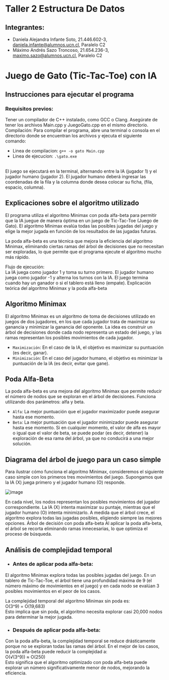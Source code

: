 # Taller 2 Estructura De Datos

## Integrantes:

* Daniela Alejandra Infante Soto, 21.446.602-3, daniela.infante@alumnos.ucn.cl, Paralelo C2
* Máximo Andrés Sazo Troncoso, 21.654.236-3, maximo.sazo@alumnos.ucn.cl, Paralelo C2

# Juego de Gato (Tic-Tac-Toe) con IA
## Instrucciones para ejecutar el programa
### Requisitos previos:

Tener un compilador de C++ instalado, como GCC o Clang.
Asegúrate de tener los archivos Main.cpp y JuegoGato.cpp en el mismo directorio.
Compilación: Para compilar el programa, abre una terminal o consola en el directorio donde se encuentran los archivos y ejecuta el siguiente comando:
* Linea de compilacion: ``` g++ -o gato Main.cpp ```
* Linea de ejecucion: `` .\gato.exe ``
<br />
El juego se ejecutará en la terminal, alternando entre la IA (jugador 1) y el jugador humano (jugador 2). El jugador humano deberá ingresar las coordenadas de la fila y la columna donde desea colocar su ficha, (fila, espacio, columna).

## Explicaciones sobre el algoritmo utilizado
El programa utiliza el algoritmo Minimax con poda alfa-beta para permitir que la IA juegue de manera óptima en un juego de Tic-Tac-Toe (Juego de Gato). El algoritmo Minimax evalúa todas las posibles jugadas del juego y elige la mejor jugada en función de los resultados de las jugadas futuras.

La poda alfa-beta es una técnica que mejora la eficiencia del algoritmo Minimax, eliminando ciertas ramas del árbol de decisiones que no necesitan ser exploradas, lo que permite que el programa ejecute el algoritmo mucho más rápido.

Flujo de ejecución:
<br />
La IA juega como jugador 1 y toma su turno primero.
El jugador humano juega como jugador -1 y alterna los turnos con la IA.
El juego termina cuando hay un ganador o si el tablero está lleno (empate).
Explicación teórica del algoritmo Minimax y la poda alfa-beta
## Algoritmo Minimax 
El algoritmo Minimax es un algoritmo de toma de decisiones utilizado en juegos de dos jugadores, en los que cada jugador trata de maximizar su ganancia y minimizar la ganancia del oponente. La idea es construir un árbol de decisiones donde cada nodo representa un estado del juego, y las ramas representan los posibles movimientos de cada jugador.

* ``Maximización``: En el caso de la IA, el objetivo es maximizar su puntuación (es decir, ganar).
* ``Minimización``: En el caso del jugador humano, el objetivo es minimizar la puntuación de la IA (es decir, evitar que gane).
## Poda Alfa-Beta
La poda alfa-beta es una mejora del algoritmo Minimax que permite reducir el número de nodos que se exploran en el árbol de decisiones. Funciona utilizando dos parámetros: alfa y beta.
* ``Alfa``: La mejor puntuación que el jugador maximizador puede asegurar hasta ese momento.
* ``Beta``: La mejor puntuación que el jugador minimizador puede asegurar hasta ese momento.
Si en cualquier momento, el valor de alfa es mayor o igual que el valor de beta, se puede podar (es decir, detener) la exploración de esa rama del árbol, ya que no conducirá a una mejor solución.

## Diagrama del árbol de juego para un caso simple
Para ilustrar cómo funciona el algoritmo Minimax, consideremos el siguiente caso simple con los primeros tres movimientos del juego. Supongamos que la IA (X) juega primero y el jugador humano (O) responde.
 
![image](https://github.com/user-attachments/assets/c0d79647-fd3c-4af7-a4bd-383aa2206abe)

En cada nivel, los nodos representan los posibles movimientos del jugador correspondiente.
La IA (X) intenta maximizar su puntaje, mientras que el jugador humano (O) intenta minimizarlo.
A medida que el árbol crece, el algoritmo explora todas las jugadas posibles, eligiendo siempre las mejores opciones.
Árbol de decisión con poda alfa-beta
Al aplicar la poda alfa-beta, el árbol se recorta eliminando ramas innecesarias, lo que optimiza el proceso de búsqueda.

## Análisis de complejidad temporal
* ### Antes de aplicar poda alfa-beta:
El algoritmo Minimax explora todas las posibles jugadas del juego. En un tablero de Tic-Tac-Toe, el árbol tiene una profundidad máxima de 9 (el número máximo de movimientos en el juego) y en cada nodo se evalúan 3 posibles movimientos en el peor de los casos.

La complejidad temporal del algoritmo Minimax sin poda es:
<br />
O(3^9) = O(19,683)
<br />
Esto implica que sin poda, el algoritmo necesita explorar casi 20,000 nodos para determinar la mejor jugada.

* ### Después de aplicar poda alfa-beta:
Con la poda alfa-beta, la complejidad temporal se reduce drásticamente porque no se exploran todas las ramas del árbol. En el mejor de los casos, la poda alfa-beta puede reducir la complejidad a:
<br />
O(√(3^9)) ≈ O(250)
<br />
Esto significa que el algoritmo optimizado con poda alfa-beta puede explorar un número significativamente menor de nodos, mejorando la eficiencia.

